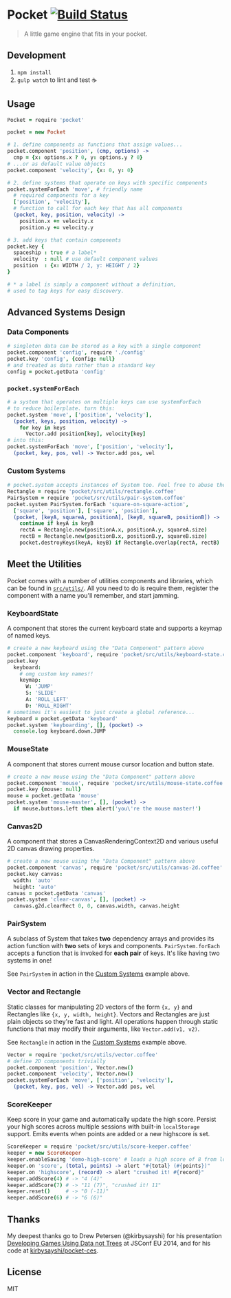 # Pocket [![Build Status](https://travis-ci.org/giladgray/pocket.svg?branch=master)](https://travis-ci.org/giladgray/pocket)

> A little game engine that fits in your pocket.

## Development
1. `npm install`
2. `gulp watch` to lint and test :coffee:

## Usage
```coffeescript
Pocket = require 'pocket'

pocket = new Pocket

# 1. define components as functions that assign values...
pocket.component 'position', (cmp, options) ->
  cmp = {x: options.x ? 0, y: options.y ? 0}
# ...or as default value objects
pocket.component 'velocity', {x: 0, y: 0}

# 2. define systems that operate on keys with specific components
pocket.systemForEach 'move', # friendly name
  # required components for a key
  ['position', 'velocity'],
  # function to call for each key that has all components
  (pocket, key, position, velocity) ->
    position.x += velocity.x
    position.y += velocity.y

# 3. add keys that contain components
pocket.key {
  spaceship : true # a label*
  velocity  : null # use default component values
  position  : {x: WIDTH / 2, y: HEIGHT / 2}
}

# * a label is simply a component without a definition,
# used to tag keys for easy discovery.
```

## Advanced Systems Design
### Data Components
```coffeescript
# singleton data can be stored as a key with a single component
pocket.component 'config', require './config'
pocket.key 'config', {config: null}
# and treated as data rather than a standard key
config = pocket.getData 'config'
```

### `pocket.systemForEach`
```coffeescript
# a system that operates on multiple keys can use systemForEach
# to reduce boilerplate. turn this:
pocket.system 'move', ['position', 'velocity'],
  (pocket, keys, position, velocity) ->
    for key in keys
      Vector.add position[key], velocity[key]
# into this:
pocket.systemForEach 'move', ['position', 'velocity'],
  (pocket, key, pos, vel) -> Vector.add pos, vel
```

### Custom Systems
```coffeescript
# pocket.system accepts instances of System too. Feel free to abuse the system...
Rectangle = require 'pocket/src/utils/rectangle.coffee'
PairSystem = require 'pocket/src/utils/pair-system.coffee'
pocket.system PairSystem.forEach 'square-on-square-action',
  ['square', 'position'], ['square', 'position'],
  (pocket, [keyA, squareA, positionA], [keyB, squareB, positionB]) ->
    continue if keyA is keyB
    rectA = Rectangle.new(positionA.x, positionA.y, squareA.size)
    rectB = Rectangle.new(positionB.x, positionB.y, squareB.size)
    pocket.destroyKeys(keyA, keyB) if Rectangle.overlap(rectA, rectB)
```

## Meet the Utilities
Pocket comes with a number of utilities components and libraries, which can be
found in [`src/utils/`](https://github.com/giladgray/pocket/tree/master/src/utils).
All you need to do is require them, register the component with a name you'll
remember, and start jamming.

### KeyboardState
A component that stores the current keyboard state and supports a keymap of named keys.
```coffeescript
# create a new keyboard using the "Data Component" pattern above
pocket.component 'keyboard', require 'pocket/src/utils/keyboard-state.coffee'
pocket.key
  keyboard:
    # omg custom key names!!
    keymap:
      W: 'JUMP'
      S: 'SLIDE'
      A: 'ROLL_LEFT'
      D: 'ROLL_RIGHT'
# sometimes it's easiest to just create a global reference...
keyboard = pocket.getData 'keyboard'
pocket.system 'keyboarding', [], (pocket) ->
  console.log keyboard.down.JUMP
```

### MouseState
A component that stores current mouse cursor location and button state.
```coffeescript
# create a new mouse using the "Data Component" pattern above
pocket.component 'mouse', require 'pocket/src/utils/mouse-state.coffee'
pocket.key {mouse: null}
mouse = pocket.getData 'mouse'
pocket.system 'mouse-master', [], (pocket) ->
  if mouse.buttons.left then alert('you\'re the mouse master!')
```

### Canvas2D
A component that stores a CanvasRenderingContext2D and various useful 2D canvas
drawing properties.
```coffeescript
# create a new mouse using the "Data Component" pattern above
pocket.component 'canvas', require 'pocket/src/utils/canvas-2d.coffee'
pocket.key canvas:
  width: 'auto'
  height: 'auto'
canvas = pocket.getData 'canvas'
pocket.system 'clear-canvas', [], (pocket) ->
  canvas.g2d.clearRect 0, 0, canvas.width, canvas.height
```

### PairSystem
A subclass of System that takes **two** dependency arrays and provides its
action function with **two** sets of keys and components. `PairSystem.forEach`
accepts a function that is invoked for **each pair** of keys. It's like having
two systems in one!

See `PairSystem` in action in the [Custom Systems](#custom-systems) example above.

### Vector and Rectangle
Static classes for manipulating 2D vectors of the form `{x, y}` and Rectangles
like `{x, y, width, height}`. Vectors and Rectangles are just plain objects so
they're fast and light. All operations happen through static functions that may
modify their arguments, like `Vector.add(v1, v2)`.

See `Rectangle` in action in the [Custom Systems](#custom-systems) example above.

```coffeescript
Vector = require 'pocket/src/utils/vector.coffee'
# define 2D components trivially
pocket.component 'position', Vector.new()
pocket.component 'velocity', Vector.new()
pocket.systemForEach 'move', ['position', 'velocity'],
  (pocket, key, pos, vel) -> Vector.add pos, vel
```

### ScoreKeeper
Keep score in your game and automatically update the high score. Persist your high
scores across multiple sessions with built-in `localStorage` support. Emits events
when points are added or a new highscore is set.
```coffeescript
ScoreKeeper = require 'pocket/src/utils/score-keeper.coffee'
keeper = new ScoreKeeper
keeper.enableSaving 'demo-high-score' # loads a high score of 8 from localStorag
keeper.on 'score', (total, points) -> alert "#{total} (#{points})"
keeper.on 'highscore', (record) -> alert "crushed it! #{record}"
keeper.addScore(4) # -> "4 (4)"
keeper.addScore(7) # -> "11 (7)", "crushed it! 11"
keeper.reset()     # -> "0 (-11)"
keeper.addScore(6) # -> "6 (6)"
```

## Thanks
My deepest thanks go to Drew Petersen (@kirbysayshi) for his presentation
[Developing Games Using Data not Trees](http://2014.jsconf.eu/speakers/#/speakers/drew-petersen-developing-games-using-data-not-trees)
at JSConf EU 2014, and for his code at [kirbysayshi/pocket-ces](https://github.com/kirbysayshi/pocket-ces).

## License
MIT
